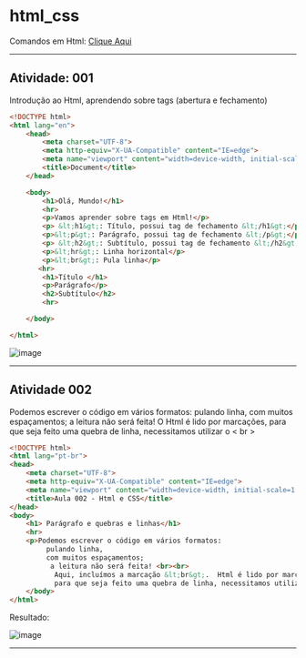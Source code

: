 # html_css

Comandos em Html: [Clique Aqui](https://github.com/PamelaRondina/step-by-step/blob/main/html/comandos_html.md)

<hr>

## Atividade: 001

Introdução ao Html, aprendendo sobre tags (abertura e fechamento)

```html
<!DOCTYPE html>
<html lang="en">
    <head>
        <meta charset="UTF-8">
        <meta http-equiv="X-UA-Compatible" content="IE=edge">
        <meta name="viewport" content="width=device-width, initial-scale=1.0">
        <title>Document</title>
    </head>

    <body>
        <h1>Olá, Mundo!</h1>
        <hr>
        <p>Vamos aprender sobre tags em Html!</p>
        <p> &lt;h1&gt;: Título, possui tag de fechamento &lt;/h1&gt;</p>
        <p>&lt;p&gt;: Parágrafo, possui tag de fechamento &lt;/p&gt;</p>
        <p> &lt;h2&gt;: Subtítulo, possui tag de fechamento &lt;/h2&gt;</p>
        <p>&lt;hr&gt;: Linha horizontal</p>
        <p>&lt;br&gt;: Pula linha</p>
       <hr>
        <h1>Título </h1>
        <p>Parágrafo</p>
        <h2>Subtítulo</h2>
        <hr>

    </body>

</html>
```

![image](https://user-images.githubusercontent.com/108991648/184901292-35193ba8-19b1-49bb-bc7e-af421cbff984.png)

<hr>

## Atividade 002

Podemos escrever o código em vários formatos: pulando linha, com muitos espaçamentos; a leitura não será feita! O Html é lido por marcações, para que seja feito uma quebra de linha, necessitamos utilizar o < br >

```html
<!DOCTYPE html>
<html lang="pt-br">
<head>
    <meta charset="UTF-8">
    <meta http-equiv="X-UA-Compatible" content="IE=edge">
    <meta name="viewport" content="width=device-width, initial-scale=1.0">
    <title>Aula 002 - Html e CSS</title>
</head>
<body>
    <h1> Parágrafo e quebras e linhas</h1>
    <hr>
    <p>Podemos escrever o código em vários formatos:
         pulando linha, 
         com muitos espaçamentos;
          a leitura não será feita! <br><br>
           Aqui, incluímos a marcação &lt;br&gt;.  Html é lido por marcações, 
           para que seja feito uma quebra de linha, necessitamos utilizar o &lt;br&gt;.</p>
    </body>
</html>
```

Resultado:

![image](https://user-images.githubusercontent.com/108991648/184971011-1719f53b-5287-4571-a787-d46ec55c92d4.png)

<hr>

